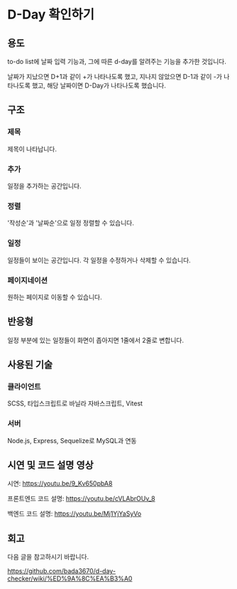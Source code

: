 # D-Day 확인하기

## 용도

to-do list에 날짜 입력 기능과, 그에 따른 d-day를 알려주는 기능을 추가한 것입니다.

날짜가 지났으면 D+1과 같이 +가 나타나도록 했고, 지나지 않았으면 D-1과 같이 -가 나타나도록 했고, 해당 날짜이면 D-Day가 나타나도록 했습니다.

## 구조

### 제목

제목이 나타납니다.

### 추가

일정을 추가하는 공간입니다.

### 정렬

'작성순'과 '날짜순'으로 일정 정렬할 수 있습니다.

### 일정

일정들이 보이는 공간입니다. 각 일정을 수정하거나 삭제할 수 있습니다.

### 페이지네이션

원하는 페이지로 이동할 수 있습니다.

## 반응형

일정 부분에 있는 일정들이 화면이 좁아지면 1줄에서 2줄로 변합니다.

## 사용된 기술

### 클라이언트

SCSS, 타입스크립트로 바닐라 자바스크립트, Vitest

### 서버

Node.js, Express, Sequelize로 MySQL과 연동

## 시연 및 코드 설명 영상

시연: https://youtu.be/9_Kv650pbA8

프론트엔드 코드 설명: https://youtu.be/cVLAbrOUv_8

백엔드 코드 설명: https://youtu.be/Mj1YjYaSyVo

## 회고

다음 글을 참고하시기 바랍니다.

https://github.com/bada3670/d-day-checker/wiki/%ED%9A%8C%EA%B3%A0
